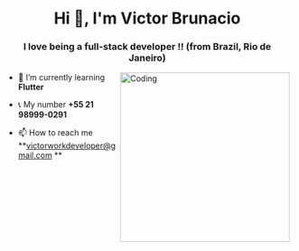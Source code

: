 <h1 align="center">Hi 👋, I'm Victor Brunacio</h1>
<h3 align="center">I love being a full-stack developer !! (from Brazil, Rio de Janeiro)</h3>
<img align="right" alt="Coding" width="300" src="https://cdn.dribbble.com/users/1162077/screenshots/3848914/programmer.gif">

- 🌱 I’m currently learning **Flutter**

- 📞 My number **+55 21 98999-0291**

- 📫 How to reach me **victorworkdeveloper@gmail.com
**

